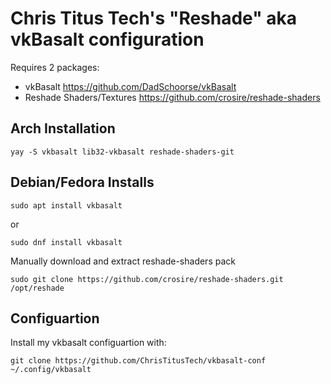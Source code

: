 # Chris Titus Tech's "Reshade" aka vkBasalt configuration

Requires 2 packages:
- vkBasalt <https://github.com/DadSchoorse/vkBasalt>
- Reshade Shaders/Textures <https://github.com/crosire/reshade-shaders>

## Arch Installation

```
yay -S vkbasalt lib32-vkbasalt reshade-shaders-git
```

## Debian/Fedora Installs

```
sudo apt install vkbasalt
```

or

```
sudo dnf install vkbasalt
```

Manually download and extract reshade-shaders pack

```
sudo git clone https://github.com/crosire/reshade-shaders.git /opt/reshade
```

## Configuartion

Install my vkbasalt configuartion with:

```
git clone https://github.com/ChrisTitusTech/vkbasalt-conf ~/.config/vkbasalt
```

